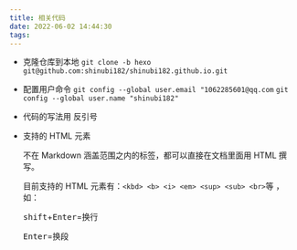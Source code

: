```yaml
---
title: 相关代码
date: 2022-06-02 14:44:30
tags:
---
```


* 克隆仓库到本地
  `git clone -b hexo git@github.com:shinubi182/shinubi182.github.io.git `

* 配置用户命令
  `git config --global user.email "1062285601@qq.com`
  `git config --global user.name "shinubi182"`

* 代码的写法用 反引号

* 支持的 HTML 元素

  不在 Markdown 涵盖范围之内的标签，都可以直接在文档里面用 HTML 撰写。

  目前支持的 HTML 元素有：`<kbd> <b> <i> <em> <sup> <sub> <br>`等 ，如：

  <kbd>shift</kbd>+<kbd>Enter</kbd>=换行

  <kbd>Enter</kbd>=换段
